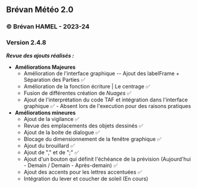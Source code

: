 ## Brévan Météo 2.0
### © Brévan HAMEL - 2023-24
### Version 2.4.8

***Revue des ajouts réalisés :***
   - **Améliorations Majeures**
     - Amélioration de l'interface graphique -- Ajout des labelFrame + Séparation des Parties ✅
     - Amélioration de la fonction écriture | Le centrage ✅
     - Fusion de différentes création de *Nuages* ✅
     - Ajout de l'interprétation du code TAF et intégration dans l'interface graphique ✅ - Absent lors de l'execution pour des raisons pratiques 
   - **Améliorations mineures**
     - Ajout de la vigilance ✅
     - Revue des emplacements des objets dessinés ✅
     - Ajout de la boite de dialogue ✅
     - Blocage du dimensionnement de la fenêtre graphique ✅
     - Ajout du brouillard ✅
     - Ajout de "," et de ";" ✅
     - Ajout d'un bouton qui définit l'échéance de la prévision (Aujourd'hui - Demain / Demain - Après-demain) ✅
     - Ajout des accents pour les lettres accentuées  ✅
     - Intégration du lever et coucher de soleil (En cours)
     

